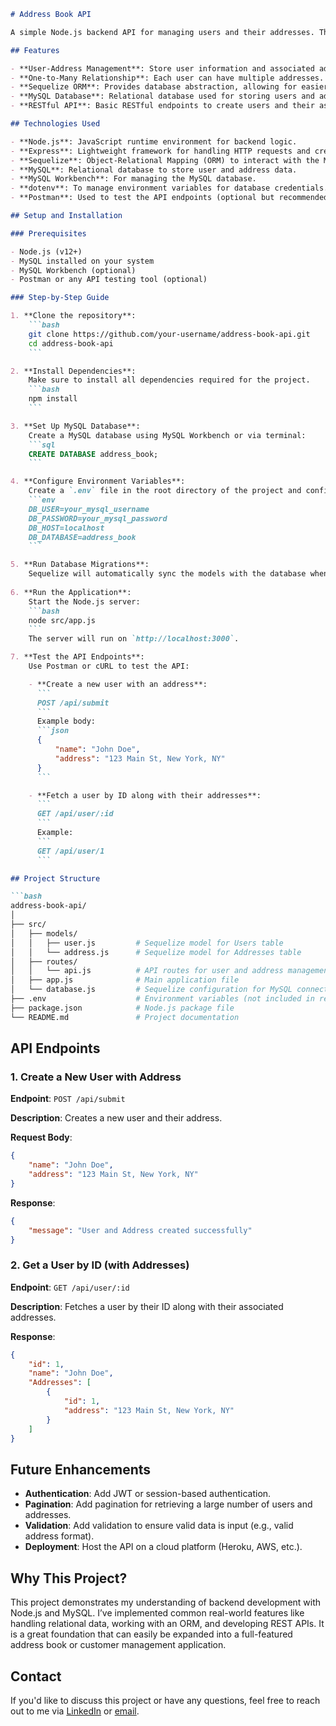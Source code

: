 


```md
# Address Book API

A simple Node.js backend API for managing users and their addresses. This project demonstrates key concepts such as relational database design, ORM with Sequelize, and API development with Express. The backend uses MySQL as the database engine and provides a one-to-many relationship between users and addresses.

## Features

- **User-Address Management**: Store user information and associated addresses.
- **One-to-Many Relationship**: Each user can have multiple addresses.
- **Sequelize ORM**: Provides database abstraction, allowing for easier interaction with MySQL.
- **MySQL Database**: Relational database used for storing users and addresses.
- **RESTful API**: Basic RESTful endpoints to create users and their associated addresses.

## Technologies Used

- **Node.js**: JavaScript runtime environment for backend logic.
- **Express**: Lightweight framework for handling HTTP requests and creating APIs.
- **Sequelize**: Object-Relational Mapping (ORM) to interact with the MySQL database.
- **MySQL**: Relational database to store user and address data.
- **MySQL Workbench**: For managing the MySQL database.
- **dotenv**: To manage environment variables for database credentials.
- **Postman**: Used to test the API endpoints (optional but recommended).

## Setup and Installation

### Prerequisites

- Node.js (v12+)
- MySQL installed on your system
- MySQL Workbench (optional)
- Postman or any API testing tool (optional)

### Step-by-Step Guide

1. **Clone the repository**:
    ```bash
    git clone https://github.com/your-username/address-book-api.git
    cd address-book-api
    ```

2. **Install Dependencies**:
    Make sure to install all dependencies required for the project.
    ```bash
    npm install
    ```

3. **Set Up MySQL Database**:
    Create a MySQL database using MySQL Workbench or via terminal:
    ```sql
    CREATE DATABASE address_book;
    ```

4. **Configure Environment Variables**:
    Create a `.env` file in the root directory of the project and configure your MySQL credentials:
    ```env
    DB_USER=your_mysql_username
    DB_PASSWORD=your_mysql_password
    DB_HOST=localhost
    DB_DATABASE=address_book
    ```

5. **Run Database Migrations**:
    Sequelize will automatically sync the models with the database when the app starts. You can force table recreation if needed by adjusting `sequelize.sync()` in the `app.js` file.
    
6. **Run the Application**:
    Start the Node.js server:
    ```bash
    node src/app.js
    ```
    The server will run on `http://localhost:3000`.

7. **Test the API Endpoints**:
    Use Postman or cURL to test the API:

    - **Create a new user with an address**:
      ```
      POST /api/submit
      ```
      Example body:
      ```json
      {
          "name": "John Doe",
          "address": "123 Main St, New York, NY"
      }
      ```

    - **Fetch a user by ID along with their addresses**:
      ```
      GET /api/user/:id
      ```
      Example:
      ```
      GET /api/user/1
      ```

## Project Structure

```bash
address-book-api/
│
├── src/
│   ├── models/
│   │   ├── user.js         # Sequelize model for Users table
│   │   └── address.js      # Sequelize model for Addresses table
│   ├── routes/
│   │   └── api.js          # API routes for user and address management
│   ├── app.js              # Main application file
│   └── database.js         # Sequelize configuration for MySQL connection
├── .env                    # Environment variables (not included in repo)
├── package.json            # Node.js package file
└── README.md               # Project documentation
```

## API Endpoints

### 1. **Create a New User with Address**

**Endpoint**: `POST /api/submit`

**Description**: Creates a new user and their address.

**Request Body**:
```json
{
    "name": "John Doe",
    "address": "123 Main St, New York, NY"
}
```

**Response**:
```json
{
    "message": "User and Address created successfully"
}
```

### 2. **Get a User by ID (with Addresses)**

**Endpoint**: `GET /api/user/:id`

**Description**: Fetches a user by their ID along with their associated addresses.

**Response**:
```json
{
    "id": 1,
    "name": "John Doe",
    "Addresses": [
        {
            "id": 1,
            "address": "123 Main St, New York, NY"
        }
    ]
}
```

## Future Enhancements

- **Authentication**: Add JWT or session-based authentication.
- **Pagination**: Add pagination for retrieving a large number of users and addresses.
- **Validation**: Add validation to ensure valid data is input (e.g., valid address format).
- **Deployment**: Host the API on a cloud platform (Heroku, AWS, etc.).

## Why This Project?

This project demonstrates my understanding of backend development with Node.js and MySQL. I’ve implemented common real-world features like handling relational data, working with an ORM, and developing REST APIs. It is a great foundation that can easily be expanded into a full-featured address book or customer management application.

## Contact

If you'd like to discuss this project or have any questions, feel free to reach out to me via [LinkedIn](https://www.linkedin.com/in/hemanthkumarpujari) or [email](mailto:pujarihemanthkumar2003@gmail.com).

```

